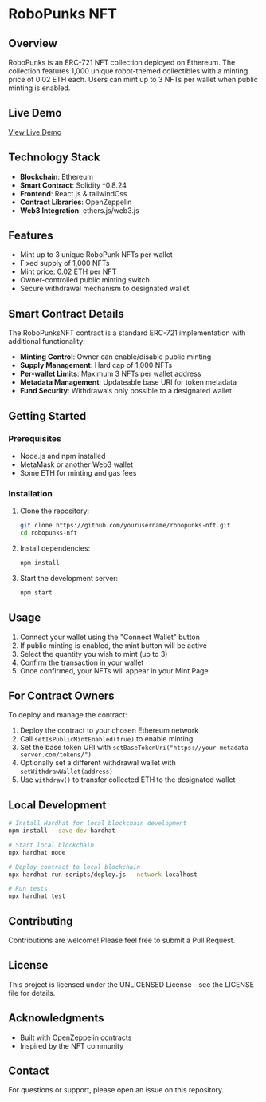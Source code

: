# RoboPunks NFT

## Overview

RoboPunks is an ERC-721 NFT collection deployed on Ethereum. The collection features 1,000 unique robot-themed collectibles with a minting price of 0.02 ETH each. Users can mint up to 3 NFTs per wallet when public minting is enabled.

## Live Demo

[View Live Demo](https://robo-punks-nft-blue.vercel.app/)

## Technology Stack

- **Blockchain**: Ethereum
- **Smart Contract**: Solidity ^0.8.24
- **Frontend**: React.js & tailwindCss
- **Contract Libraries**: OpenZeppelin
- **Web3 Integration**: ethers.js/web3.js

## Features

- Mint up to 3 unique RoboPunk NFTs per wallet
- Fixed supply of 1,000 NFTs
- Mint price: 0.02 ETH per NFT
- Owner-controlled public minting switch
- Secure withdrawal mechanism to designated wallet

## Smart Contract Details

The RoboPunksNFT contract is a standard ERC-721 implementation with additional functionality:

- **Minting Control**: Owner can enable/disable public minting
- **Supply Management**: Hard cap of 1,000 NFTs
- **Per-wallet Limits**: Maximum 3 NFTs per wallet address
- **Metadata Management**: Updateable base URI for token metadata
- **Fund Security**: Withdrawals only possible to a designated wallet

## Getting Started

### Prerequisites

- Node.js and npm installed
- MetaMask or another Web3 wallet
- Some ETH for minting and gas fees

### Installation

1. Clone the repository:
   ```bash
   git clone https://github.com/yourusername/robopunks-nft.git
   cd robopunks-nft
   ```

2. Install dependencies:
   ```bash
   npm install
   ```

3. Start the development server:
   ```bash
   npm start
   ```

## Usage

1. Connect your wallet using the "Connect Wallet" button
2. If public minting is enabled, the mint button will be active
3. Select the quantity you wish to mint (up to 3)
4. Confirm the transaction in your wallet
5. Once confirmed, your NFTs will appear in your Mint Page 

## For Contract Owners

To deploy and manage the contract:

1. Deploy the contract to your chosen Ethereum network
2. Call `setIsPublicMintEnabled(true)` to enable minting
3. Set the base token URI with `setBaseTokenUri("https://your-metadata-server.com/tokens/")`
4. Optionally set a different withdrawal wallet with `setWithdrawWallet(address)`
5. Use `withdraw()` to transfer collected ETH to the designated wallet

## Local Development

```bash
# Install Hardhat for local blockchain development
npm install --save-dev hardhat

# Start local blockchain
npx hardhat node

# Deploy contract to local blockchain
npx hardhat run scripts/deploy.js --network localhost

# Run tests
npx hardhat test
```

## Contributing

Contributions are welcome! Please feel free to submit a Pull Request.

## License

This project is licensed under the UNLICENSED License - see the LICENSE file for details.

## Acknowledgments

- Built with OpenZeppelin contracts
- Inspired by the NFT community

## Contact

For questions or support, please open an issue on this repository.
